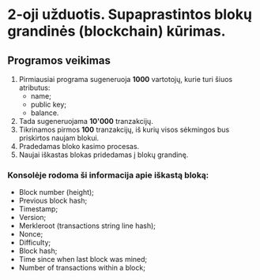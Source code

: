 # 2-oji užduotis. Supaprastintos blokų grandinės (blockchain) kūrimas.

## Programos veikimas

1. Pirmiausiai programa sugeneruoja **1000** vartotojų, kurie turi šiuos atributus:
    * name;
    * public key;
    * balance.
2. Tada sugeneruojama **10'000** tranzakcijų.
3. Tikrinamos pirmos **100** tranzakcijų, iš kurių visos sėkmingos bus priskirtos naujam blokui.
4. Pradedamas bloko kasimo procesas.
5. Naujai iškastas blokas pridedamas į blokų grandinę.

### Konsolėje rodoma ši informacija apie iškastą bloką:
* Block number (height);
* Previous block hash;
* Timestamp;
* Version;
* Merkleroot (transactions string line hash);
* Nonce;
* Difficulty;
* Block hash;
* Time since when last block was mined;
* Number of transactions within a block;